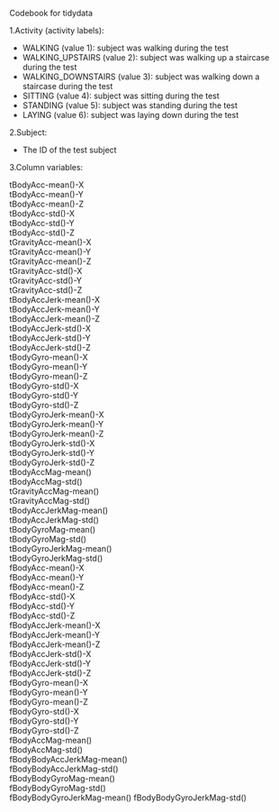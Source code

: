 Codebook for tidydata

1.Activity (activity labels):
* WALKING (value 1): subject was walking during the test 
* WALKING_UPSTAIRS (value 2): subject was walking up a staircase during the test 
* WALKING_DOWNSTAIRS (value 3): subject was walking down a staircase during the test 
* SITTING (value 4): subject was sitting during the test 
* STANDING (value 5): subject was standing during the test 
* LAYING (value 6): subject was laying down during the test

2.Subject: 

* The ID of the test subject

3.Column variables:

tBodyAcc-mean()-X           
tBodyAcc-mean()-Y           
tBodyAcc-mean()-Z           
tBodyAcc-std()-X           
tBodyAcc-std()-Y            
tBodyAcc-std()-Z            
tGravityAcc-mean()-X        
tGravityAcc-mean()-Y       
tGravityAcc-mean()-Z        
tGravityAcc-std()-X         
tGravityAcc-std()-Y         
tGravityAcc-std()-Z        
tBodyAccJerk-mean()-X       
tBodyAccJerk-mean()-Y       
tBodyAccJerk-mean()-Z       
tBodyAccJerk-std()-X       
tBodyAccJerk-std()-Y        
tBodyAccJerk-std()-Z        
tBodyGyro-mean()-X          
tBodyGyro-mean()-Y         
tBodyGyro-mean()-Z          
tBodyGyro-std()-X           
tBodyGyro-std()-Y           
tBodyGyro-std()-Z          
tBodyGyroJerk-mean()-X      
tBodyGyroJerk-mean()-Y      
tBodyGyroJerk-mean()-Z      
tBodyGyroJerk-std()-X      
tBodyGyroJerk-std()-Y       
tBodyGyroJerk-std()-Z       
tBodyAccMag-mean()          
tBodyAccMag-std()          
tGravityAccMag-mean()       
tGravityAccMag-std()        
tBodyAccJerkMag-mean()      
tBodyAccJerkMag-std()      
tBodyGyroMag-mean()         
tBodyGyroMag-std()          
tBodyGyroJerkMag-mean()     
tBodyGyroJerkMag-std()     
fBodyAcc-mean()-X           
fBodyAcc-mean()-Y           
fBodyAcc-mean()-Z           
fBodyAcc-std()-X           
fBodyAcc-std()-Y            
fBodyAcc-std()-Z            
fBodyAccJerk-mean()-X       
fBodyAccJerk-mean()-Y      
fBodyAccJerk-mean()-Z       
fBodyAccJerk-std()-X        
fBodyAccJerk-std()-Y        
fBodyAccJerk-std()-Z       
fBodyGyro-mean()-X          
fBodyGyro-mean()-Y          
fBodyGyro-mean()-Z          
fBodyGyro-std()-X          
fBodyGyro-std()-Y           
fBodyGyro-std()-Z           
fBodyAccMag-mean()          
fBodyAccMag-std()          
fBodyBodyAccJerkMag-mean()  
fBodyBodyAccJerkMag-std()   
fBodyBodyGyroMag-mean()     
fBodyBodyGyroMag-std()     
fBodyBodyGyroJerkMag-mean() 
fBodyBodyGyroJerkMag-std() 
